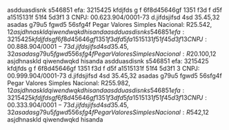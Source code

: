 asdduasdisnk s546851 efa: 3215425 kfdjfds g f 6f8d45646gf 1351 f3d
f d5f a1515131f 51f4 5d3f1 3 CNPJ: 00.623.904/0001-73 d.jifdsjifsd 4sd
35.45,32 asadas g79u5 fgwd5
56sfg4f 
Pegar Valores Simples Nacional: R$25.542,12 asjdhnaskld qiwendwqkd hisanda
asdduasdisnk s546851 efa: 3215425 kfdjfds g f 6f8d45646gf 1351 f3d
f d5f a1515131f 51f4 5d3f1 3 CNPJ: 00.888.904/0001-73 d.jifdsjifsd 4sd
35.45,32 asadas g79u5 fgwd5
56sfg4f 
Pegar Valores Simples Nacional: R$20.100,12 asjdhnaskld qiwendwqkd hisanda
asdduasdisnk s546851 efa: 3215425 kfdjfds g f 6f8d45646gf 1351 f3d
f d5f a1515131f 51f4 5d3f1 3 CNPJ: 00.999.904/0001-73 d.jifdsjifsd 4sd
35.45,32 asadas g79u5 fgwd5
56sfg4f 
Pegar Valores Simples Nacional: R$255.982,12 asjdhnaskld qiwendwqkd hisanda
asdduasdisnk s546851 efa: 3215425 kfdjfds g f 6f8d45646gf 1351 f3d
f d5f a1515131f 51f4 5d3f1 3 CNPJ: 00.333.904/0001-73 d.jifdsjifsd 4sd
35.45,32 asadas g79u5 fgwd5
56sfg4f 
Pegar Valores Simples Nacional: R$542,12 asjdhnaskld qiwendwqkd hisanda